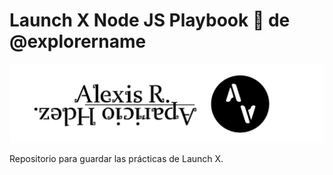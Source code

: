 # Launch X Node JS Playbook 🚀 de @explorername

<img width="1247" alt="image" src="https://github.com/Alexis96-2/playbook/blob/main/Banner%20de%20linkendin.png">

Repositorio para guardar las prácticas de Launch X.
